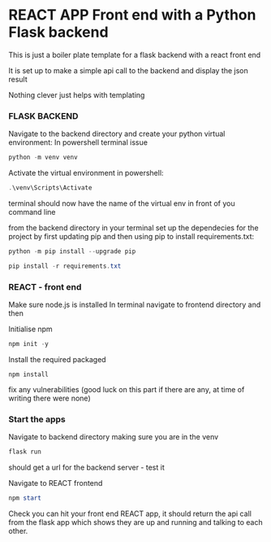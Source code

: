 # REACT APP Front end with a Python Flask backend

This is just a boiler plate template for a flask backend with a react front end

It is set up to make a simple api call to the backend and display the json result

Nothing clever just helps with templating

### FLASK BACKEND
Navigate to the backend directory and create your python virtual environment: In powershell terminal issue

```powershell
python -m venv venv
```
Activate the virtual environment in powershell:

```powershell
.\venv\Scripts\Activate
```
terminal should now have the name of the virtual env in front of you command line

from the backend directory in your terminal set up the dependecies for the project by first updating pip and then using pip to install requirements.txt:

```powershell
python -m pip install --upgrade pip
```

```powershell
pip install -r requirements.txt
```

### REACT - front end
Make sure node.js is installed
In terminal navigate to frontend directory and then 

Initialise npm

```powershell
npm init -y
```

Install the required packaged
```poweshell
npm install
```
fix any vulnerabilities (good luck on this part if there are any, at time of writing there were none)

### Start the apps
Navigate to backend directory making sure you are in the venv

```powershell
flask run
```
should get a url for the backend server - test it

Navigate to REACT frontend

```powershell
npm start
```

Check you can hit your front end REACT app, it should return the api call from the flask app which shows they are up and running and talking to each other.